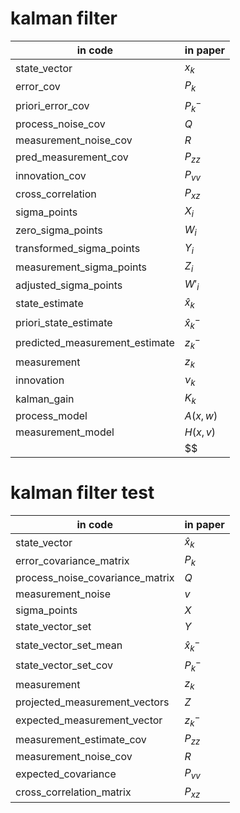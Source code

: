 

# kalman filter
| in code | in paper | 
|----------|----------|
| state_vector | $x_k$ |
| error_cov | $P_k$ |
| priori_error_cov | $P^-_k$ |
| process_noise_cov | $Q$ |
| measurement_noise_cov | $R$ |
| pred_measurement_cov | $P_{zz}$ |
| innovation_cov | $P_{vv}$ |
| cross_correlation | $P_{xz}$ |
| sigma_points | $X_i$ |
| zero_sigma_points | $W_i$ |
| transformed_sigma_points | $Y_i$ |
| measurement_sigma_points | $Z_i$ |
| adjusted_sigma_points | $W'_i$ |
| state_estimate | $\hat{x}_k$ |
| priori_state_estimate | $\hat{x}_k^-$ |
| predicted_measurement_estimate | $z_k^-$ |
| measurement | $z_k$ |
| innovation | $ν_k$ |
| kalman_gain | $K_k$ |
| process_model | $A(x,w)$ |
| measurement_model | $H(x,v)$ |
|  | $$ |


# kalman filter test
| in code | in paper | 
|----------|----------|
| state_vector | $\hat{x}_k$ |
| error_covariance_matrix | $P_k$ |
| process_noise_covariance_matrix | $Q$ |
| measurement_noise | $v$ |
| sigma_points | $X$ |
| state_vector_set | $Y$ |
| state_vector_set_mean | $\hat{x}^-_k$ |
| state_vector_set_cov | $P^-_k$ |
| measurement | $z_k$ |
| projected_measurement_vectors | $Z$ |
| expected_measurement_vector | $z^-_k$ |
| measurement_estimate_cov | $P_{zz}$ |
| measurement_noise_cov | $R$ |
| expected_covariance | $P_{vv}$ |
| cross_correlation_matrix | $P_{xz}$ |

